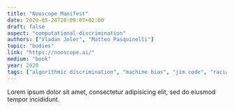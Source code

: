 ```yaml
---
title: "Nooscope Manifest"
date: 2020-05-24T20:09:07+02:00
draft: false
aspect: "computational-discrimination"
authors: ["Vladan Joler", "Matteo Pasquinelli"]
topic: "bodies"
link: "https://nooscope.ai/"
medium: "book"
year: 2020
tags: ["algorithmic discrimination", "machine bias", "jim code", "racial hierarchies", "discriminatory designs"]
---
```

Lorem ipsum dolor sit amet, consectetur adipisicing elit, sed do eiusmod
tempor incididunt.